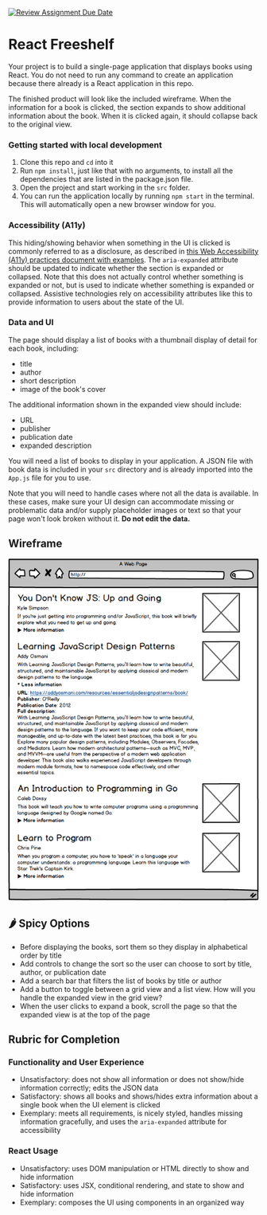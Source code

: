 [![Review Assignment Due Date](https://classroom.github.com/assets/deadline-readme-button-24ddc0f5d75046c5622901739e7c5dd533143b0c8e959d652212380cedb1ea36.svg)](https://classroom.github.com/a/b6glAR9a)
# React Freeshelf

Your project is to build a single-page application that displays books using React. You do not need to run any command to create an application because there already is a React application in this repo.

The finished product will look like the included wireframe. When the information for a book is clicked, the section expands to show additional information about the book. When it is clicked again, it should collapse back to the original view. 

### Getting started with local development

1. Clone this repo and `cd` into it
2. Run `npm install`, just like that with no arguments, to install all the dependencies that are listed in the package.json file.
3. Open the project and start working in the `src` folder. 
4. You can run the application locally by running `npm start` in the terminal. This will automatically open a new browser window for you.

### Accessibility (A11y)

This hiding/showing behavior when something in the UI is clicked is commonly referred to as a disclosure, as described in [this Web Accessibility (A11y) practices document with examples](https://www.w3.org/WAI/ARIA/apg/patterns/disclosure/). The `aria-expanded` attribute should be updated to indicate whether the section is expanded or collapsed. Note that this does not actually control whether something is expanded or not, but is used to indicate whether something is expanded or collapsed. Assistive technologies rely on accessibility attributes like this to provide information to users about the state of the UI.

### Data and UI

The page should display a list of books with a thumbnail display of detail for each book, including:

+ title
+ author
+ short description
+ image of the book's cover

The additional information shown in the expanded view should include:

+ URL
+ publisher
+ publication date
+ expanded description

You will need a list of books to display in your application. A JSON file with book data is included in your `src` directory and is already imported into the `App.js` file for you to use.

Note that you will need to handle cases where not all the data is available. In these cases, make sure your UI design can accommodate missing or problematic data and/or supply placeholder images or text so that your page won't look broken without it. **Do not edit the data.**

## Wireframe

![Wireframe](freeshelf-wireframe.png)

## 🌶️ Spicy Options

- Before displaying the books, sort them so they display in alphabetical order by title
- Add controls to change the sort so the user can choose to sort by title, author, or publication date
- Add a search bar that filters the list of books by title or author
- Add a button to toggle between a grid view and a list view. How will you handle the expanded view in the grid view?
- When the user clicks to expand a book, scroll the page so that the expanded view is at the top of the page

## Rubric for Completion

### Functionality and User Experience
  - Unsatisfactory: does not show all information or does not show/hide information correctly; edits the JSON data
  - Satisfactory: shows all books and shows/hides extra information about a single book when the UI element is clicked
  - Exemplary: meets all requirements, is nicely styled,  handles missing information gracefully, and uses the `aria-expanded` attribute for accessibility

### React Usage
  - Unsatisfactory: uses DOM manipulation or HTML directly to show and hide information
  - Satisfactory: uses JSX, conditional rendering, and state to show and hide information
  - Exemplary: composes the UI using components in an organized way

